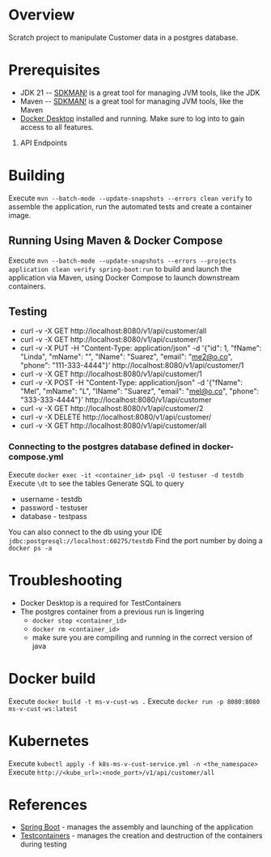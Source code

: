 # Overview

Scratch project to manipulate Customer data in a postgres database.

# Prerequisites

* JDK 21 -- [SDKMAN!](https://sdkman.io/) is a great tool for managing JVM tools, like the JDK
* Maven -- [SDKMAN!](https://sdkman.io/) is a great tool for managing JVM tools, like the Maven
* [Docker Desktop](https://www.docker.com/products/docker-desktop/) installed and running. Make sure to log into to gain
  access to all features.

1. API Endpoints

# Building

Execute `mvn --batch-mode --update-snapshots --errors clean verify` to assemble the application, run the automated tests
and create a container image.

## Running Using Maven & Docker Compose

Execute `mvn --batch-mode --update-snapshots --errors --projects application clean verify spring-boot:run` to build and
launch the application via Maven, using Docker Compose to launch downstream containers.

## Testing
* curl -v -X GET http://localhost:8080/v1/api/customer/all
* curl -v -X GET http://localhost:8080/v1/api/customer/1
* curl -v -X PUT -H "Content-Type: application/json" -d '{"id": 1, "fName": "Linda", "mName": "", "lName": "Suarez", "email": "me2@o.co", "phone": "111-333-4444"}' http://localhost:8080/v1/api/customer/1
* curl -v -X GET http://localhost:8080/v1/api/customer/1
* curl -v -X POST -H "Content-Type: application/json" -d '{"fName": "Mel", "mName": "L", "lName": "Suarez", "email": "mel@o.co", "phone": "333-333-4444"}' http://localhost:8080/v1/api/customer
* curl -v -X GET http://localhost:8080/v1/api/customer/2
* curl -v -X DELETE http://localhost:8080/v1/api/customer/
* curl -v -X GET http://localhost:8080/v1/api/customer/all


### Connecting to the postgres database defined in docker-compose.yml
Execute `docker exec -it <container_id> psql -U testuser -d testdb`
Execute `\dt` to see the tables
Generate SQL to query

* username - testdb
* password - testuser
* database - testpass

You can also connect to the db using your IDE `jdbc:postgresql://localhost:60275/testdb`
Find the port number by doing a `docker ps -a`

# Troubleshooting

* Docker Desktop is a required for TestContainers
* The postgres container from a previous run is lingering
  * `docker stop <container_id>`
  * `docker rm <container_id>`
  * make sure you are compiling and running in the correct version of java

# Docker build

Execute `docker build -t ms-v-cust-ws .`
Execute `docker run -p 8080:8080 ms-v-cust-ws:latest`

# Kubernetes

Execute `kubectl apply -f k8s-ms-v-cust-service.yml -n <the_namespace>`
Execute `http://<kube_url>:<node_port>/v1/api/customer/all`

# References

* [Spring Boot](https://docs.spring.io/spring-boot/docs/current/reference/html/) - manages the assembly and launching of
  the application
* [Testcontainers](https://www.testcontainers.org/) - manages the creation and destruction of the containers during
  testing